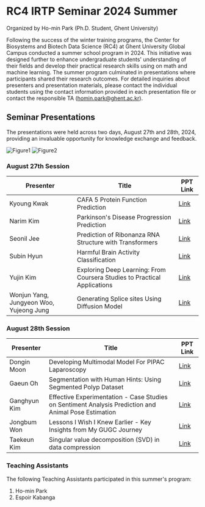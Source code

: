 # RC4 IRTP Seminar 2024 Summer

Organized by Ho-min Park (Ph.D. Student, Ghent University)

Following the success of the winter training programs, the Center for Biosystems and Biotech Data Science (RC4) at Ghent University Global Campus conducted a summer school program in 2024. This initiative was designed further to enhance undergraduate students' understanding of their fields and develop their practical research skills using on math and machine learning. The summer program culminated in presentations where participants shared their research outcomes. For detailed inquiries about presenters and presentation materials, please contact the individual students using the contact information provided in each presentation file or contact the responsible TA (homin.park@ghent.ac.kr).

## Seminar Presentations

The presentations were held across two days, August 27th and 28th, 2024, providing an invaluable opportunity for knowledge exchange and feedback.

![Figure1](./2024_aiss_Figure1.png)
![Figure2](./2024_aiss_Figure2.png)



### August 27th Session


| Presenter                                | Title                                                                           | PPT Link |
|------------------------------------------|---------------------------------------------------------------------------------|----------|
| Kyoung Kwak                              | CAFA 5 Protein Function Prediction                                              | [Link](https://www.dropbox.com/scl/fi/xhyww69wly5uxlbjycyhl/20240827-Kyoung-Kwak.pdf?rlkey=q96nsja7xwekseq9vxhyi9b2n&st=8vik4qyb&dl=0) |
| Narim Kim                                | Parkinson's Disease Progression Prediction                                      | [Link](https://www.dropbox.com/scl/fi/ul8v3a0pgzd5m161tzltw/20240827-Narim-Kim.pdf?rlkey=p79awnazfs02mguc8njhmvt4b&st=gfqcm1md&dl=0) |
| Seonil Jee                               | Prediction of Ribonanza RNA Structure with Transformers                         | [Link](https://www.dropbox.com/scl/fi/s71o3t869mf6cb57t68fr/20240827-Seonil-Jee.pdf?rlkey=ks4inflozd2xdytbl5vdeejqe&st=x6zby5g5&dl=0) |
| Subin Hyun                               | Harmful Brain Activity Classification                                           | [Link](https://www.dropbox.com/scl/fi/m2ccoqlxuzs94yg8axg89/20240827-Subin-Hyun.pdf?rlkey=pu2derqef6f9hjgkowryp0b1j&st=knxmhurm&dl=0) |
| Yujin Kim                                | Exploring Deep Learning: From Coursera Studies to Practical Applications        | [Link](https://www.dropbox.com/scl/fi/wzcp2q7ksha412s50vctg/20240828-Yujin-Kim.pdf?rlkey=dx7c0p7yymvfsev4fwlbtp2xt&st=3idicjul&dl=0) |
| Wonjun Yang, Jungyeon Woo, Yujeong Jung  | Generating Splice sites Using Diffusion Model                                   | [Link](https://www.dropbox.com/scl/fi/zrl779axcywgebqp12j99/20240828-Wonjun-Yang-Jungyeon-Woo-Yujeong-Jung.pdf?rlkey=2rsrir4d2gtf91fm9iq7mbnoc&st=f05py2uw&dl=0) |

### August 28th Session

| Presenter     | Title                                                                                  | PPT Link |
|---------------|----------------------------------------------------------------------------------------|----------|
| Dongin Moon   | Developing Multimodal Model For PIPAC Laparoscopy                                      | [Link](https://www.dropbox.com/scl/fi/97dtddsxl6njjrljuph7b/20240828-Dongin-Moon.pdf?rlkey=p2of4q7iz4oecu9f6pulphyeo&st=rzwj2o3r&dl=0) |
| Gaeun Oh      | Segmentation with Human Hints: Using Segmented Polyp Dataset                           | [Link](https://www.dropbox.com/scl/fi/tbgbj293as8gkg8g9qujj/20240828-Gaeun-Oh.pdf?rlkey=d0pqm8hf1dalmthmsf4fmg90d&st=vsu3cwpj&dl=0) |
| Ganghyun Kim  | Effective Experimentation - Case Studies on Sentiment Analysis Prediction and Animal Pose Estimation | [Link](https://www.dropbox.com/scl/fi/62y7gselsf32k8zt91xz4/20240828-Ganghyun-Kim.pdf?rlkey=aof2g29tpzsb11bedpmoq5bl2&st=l4satvyc&dl=0) |
| Jongbum Won   | Lessons I Wish I Knew Earlier - Key Insights from My GUGC Journey                      | [Link](https://www.dropbox.com/scl/fi/2vzk04opte1zxrj3eoalg/20240828-Jongbum-Won.pdf?rlkey=imhf1kg1mk6ndi58kn4a65ee9&st=e0qxamgg&dl=0) |
| Taekeun Kim   | Singular value decomposition (SVD) in data compression                                 | [Link](https://www.dropbox.com/scl/fi/34du3e73k3wawy3sxtyy4/20240828-Taekeun-Kim.pdf?rlkey=6a2kjvslj7xucwbihucrd9mxm&st=ftma2ebf&dl=0) |


### Teaching Assistants

The following Teaching Assistants participated in this summer's program:

1. Ho-min Park
2. Espoir Kabanga

